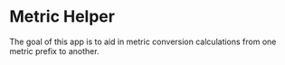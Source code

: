 # Metric Helper

The goal of this app is to aid in metric conversion calculations from one metric prefix to another.
